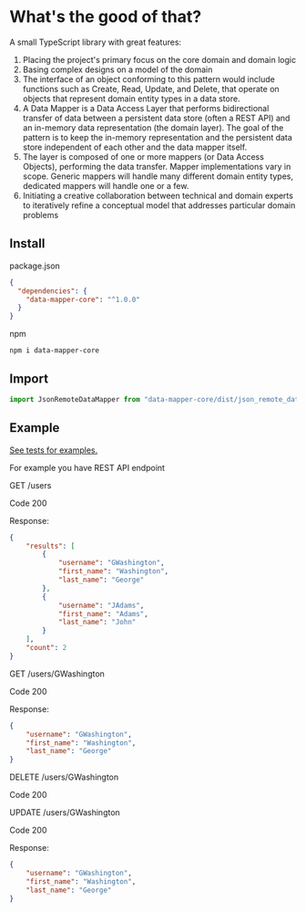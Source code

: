 # What's the good of that?
A small TypeScript library with great features:
1. Placing the project's primary focus on the core domain and domain logic
1. Basing complex designs on a model of the domain
1. The interface of an object conforming to this pattern would include functions such as Create, Read, Update, and Delete, 
that operate on objects that represent domain entity types in a data store.
1. A Data Mapper is a Data Access Layer that performs bidirectional transfer of data between a persistent data store 
(often a REST API) and an in-memory data representation (the domain layer). 
The goal of the pattern is to keep the in-memory representation and the persistent data store independent of each other 
and the data mapper itself. 
1. The layer is composed of one or more mappers (or Data Access Objects), performing the data transfer. 
Mapper implementations vary in scope. Generic mappers will handle many different domain entity types, dedicated mappers will 
handle one or a few.
1. Initiating a creative collaboration between technical and domain experts to iteratively refine a conceptual model 
that addresses particular domain problems
## Install
package.json
```json
{
  "dependencies": {
    "data-mapper-core": "^1.0.0"
  }
}
```
npm
```
npm i data-mapper-core
```
## Import
```javascript
import JsonRemoteDataMapper from "data-mapper-core/dist/json_remote_data_mapper";
```
## Example
[See tests for examples.](https://github.com/agorinenko/data-mapper-core/blob/master/tests/remote_data_mapper.test.ts)

For example you have REST API endpoint

GET /users

Code 200

Response:
```json
{
    "results": [
        {
            "username": "GWashington",
            "first_name": "Washington",
            "last_name": "George"
        },
        {
            "username": "JAdams",
            "first_name": "Adams",
            "last_name": "John"
        }
    ],
    "count": 2
}
```
GET /users/GWashington

Code 200

Response:
```json
{
    "username": "GWashington",
    "first_name": "Washington",
    "last_name": "George"
}
```
DELETE /users/GWashington 

Code 200

UPDATE /users/GWashington

Code 200

Response:
```json
{
    "username": "GWashington",
    "first_name": "Washington",
    "last_name": "George"
}
```
